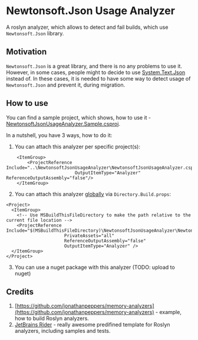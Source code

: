 # Newtonsoft.Json Usage Analyzer

A roslyn analyzer, which allows to detect and fail builds, which use `Newtonsoft.Json` library.

## Motivation

`Newtonsoft.Json` is a great library, and there is no any problems to use it. 
However, in some cases, people might to decide to use [System.Text.Json](https://learn.microsoft.com/en-us/dotnet/api/system.text.json?view=net-8.0) instead of.
In these cases, it is needed to have some way to detect usage of `Newtonsoft.Json` and prevent it, during migration.

## How to use

You can find a sample project, which shows, how to use it - [NewtonsoftJsonUsageAnalyzer.Sample.csproj](https://github.com/Hixon10/NewtonsoftJsonUsageAnalyzer/blob/main/NewtonsoftJsonUsageAnalyzer/NewtonsoftJsonUsageAnalyzer.Sample/NewtonsoftJsonUsageAnalyzer.Sample.csproj).

In a nutshell, you have 3 ways, how to do it:

1. You can attach this analyzer per specific project(s):
```
    <ItemGroup>
        <ProjectReference Include="..\NewtonsoftJsonUsageAnalyzer\NewtonsoftJsonUsageAnalyzer.csproj"
                          OutputItemType="Analyzer" ReferenceOutputAssembly="false"/>
    </ItemGroup>
```
2. You can attach this analyzer [globally](https://www.meziantou.net/referencing-an-analyzer-from-a-project.htm) via `Directory.Build.props`:
```
<Project>
  <ItemGroup>
    <!-- Use MSBuildThisFileDirectory to make the path relative to the current file location -->
    <ProjectReference Include="$(MSBuildThisFileDirectory)\NewtonsoftJsonUsageAnalyzer\NewtonsoftJsonUsageAnalyzer.csproj"
                      PrivateAssets="all"
                      ReferenceOutputAssembly="false"
                      OutputItemType="Analyzer" />
  </ItemGroup>
</Project>
```
3. You can use a nuget package with this analyzer (TODO: upload to nuget)

## Credits
1. [https://github.com/jonathanpeppers/memory-analyzers](https://github.com/jonathanpeppers/memory-analyzers) - example, how to build Roslyn analyzers.
2. [JetBrains Rider](https://www.jetbrains.com/rider/) - really awesome predifined template for Roslyn analyzers, including samples and tests.